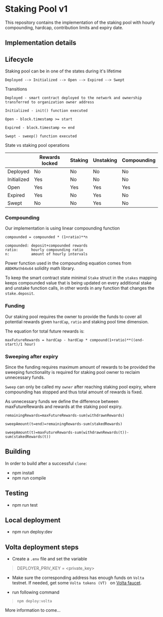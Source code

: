 # Staking Pool v1

This repository contains the implementation of the staking pool with hourly compounding, hardcap, contribution limits and expiry date.

## Implementation details

## Lifecycle

Staking pool can be in one of the states during it's lifetime
```
Deployed --> Initialized --> Open --> Expired --> Swept
``` 

Transitions
```
Deployed - smart contract deployed to the network and ownership transferred to organization owner address 

Initialized - init() function executed

Open - block.timestamp >= start

Expired - block.timestamp <= end

Swept - sweep() function executed
```

State vs staking pool operations

|             | Rewards locked | Staking | Unstaking | Compounding |
|-------------|----------------|---------|-----------|-------------|
| Deployed    | No             | No      | No        | No          |
| Initialized | Yes            | No      | No        | No          |
| Open        | Yes            | Yes     | Yes       | Yes         |
| Expired     | Yes            | No      | Yes       | No          |
| Swept       | No             | No      | Yes       | No          |


### Compounding
Our implementation is using linear compounding function 

```
compounded = compounded * (1+ratio)**n

compounded: deposit+compounded rewards
ratio:      hourly compounding ratio
n:          amount of hourly intervals
```
Power function used in the compounding equation comes from `ABDKMath64x64` solidity math library. 

To keep the smart contract state minimal `Stake` struct in the `stakes` mapping keeps compounded value that is being updated on every additional stake and unstake function calls, in other words in any function that changes the `stake.deposit`.

### Funding
Our staking pool requires the owner to provide the funds to cover all potential rewards given `hardCap`, `ratio` and staking pool time dimension.

The equation for total future rewards is:

```
maxFutureRewards = hardCap - hardCap * compound(1+ratio)**((end-start)/1 hour)
```

### Sweeping after expiry

Since the funding requires maximum amount of rewards to be provided the sweeping functionality is required for staking pool owner to reclaim unnecessary funds. 

`Sweep` can only be called my `owner` after reaching staking pool expiry, where compounding has stopped and thus total amount of rewards is fixed.

As unnecessary funds we define the difference between maxFutureRewards and rewards at the staking pool expiry.

```
remainingRewards=maxFutureRewards-sum(withdrawnRewards)

sweepAmount(t=end)=remainingRewards-sum(stakedRewards)

sweepAmount(t)=maxFutureRewards-sum(withdrawnRewards(t))-sum(stakedRewards(t))
```


## Building

In order to build after a successful `clone`:

* npm install
* npm run compile

## Testing

* npm run test

## Local deployment

* npm run deploy:dev

## Volta deployment steps

* Create a `.env` file and set the variable
>DEPLOYER_PRIV_KEY = <private_key>
* Make sure the corresponding address has enough funds on `Volta` testnet. If needed, get some `Volta tokens (VT) ` on [Volta faucet](https://voltafaucet.energyweb.org/).

* run following command
> `npm deploy:volta`

More information to come...
